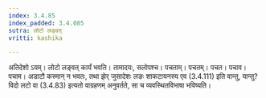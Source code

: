 ```yaml
---
index: 3.4.85
index_padded: 3.4.085
sutra: लोटो लङ्वत्
vritti: kashika

---
```

अतिदेशो ऽयम्। लोटो लङ्वत् कार्यं भवति। तामादयः, सलोपश्च। पचताम्। पचतम्। पचत। पचाव। पचाम। अडाटौ कस्मान् न भवतः, तथा झेर् जुसादेशः लङः शाकटायनस्य एव (3.4.111) इति वान्तु, यान्तु? विदो लटो वा (3.4.83) इत्यतो वाग्रहणम् अनुवर्तते, सा च व्यवस्थितविभाषा भविष्यति।